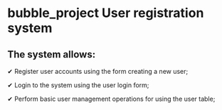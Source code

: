 # bubble_project User registration system

## The system allows:

✔ Register user accounts using the form
creating a new user;

✔ Login to the system using the user login form;

✔ Perform basic user management operations for
using the user table;
